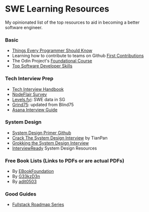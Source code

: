 # SWE Learning Resources

My opinionated list of the top resources to aid in becoming a better software engineer.

### Basic

- [Things Every Programmer Should Know](https://github.com/mtdvio/every-programmer-should-know)
- Learning how to contribute to teams on Github [First Contributions](https://github.com/firstcontributions/first-contributions)
- The Odin Project's [Foundational Course](https://www.theodinproject.com/paths/foundations/courses/foundations)
- [Top Software Developer Skills](https://www.scaler.com/blog/software-developer-skills/)

### Tech Interview Prep

- [Tech Interview Handbook](https://www.techinterviewhandbook.org/)
- [NodeFlair Survey](https://singaporeglobalnetwork.gov.sg/wp-content/uploads/2022/02/Tech-Talent-Compensation-Report-NodeFlair-Quest-Ventures.pdf)
- [Levels.fyi](https://www.levels.fyi/Salaries/Software-Engineer/Singapore/): SWE data in SG
- [Grind75](https://www.techinterviewhandbook.org/grind75): updated from Blind75
- [Asana Interview Guide](https://docs.google.com/document/d/1wVUna6BgzBm8l8iMgrbcKAToSNAUe2c6o65D8kR5i8U/edit#)

### System Design

- [System Design Primer Github](https://github.com/donnemartin/system-design-primer)
- [Crack The System Design Interview](https://tianpan.co/notes/2016-02-13-crack-the-system-design-interview) by TianPan
- [Grokking the System Design Interview](https://akshay-iyangar.github.io/system-design/)
- [InterviewReady](https://github.com/InterviewReady/system-design-resources) System Design Resources

### Free Book Lists (Links to PDFs or are actual PDFs)

- By [EBookFoundation](https://github.com/EbookFoundation/free-programming-books)
- By [G33kzD3n](https://github.com/G33kzD3n/Catalogue)
- By [adit0503](https://github.com/adit0503/Reading_Books)

### Good Guides

- [Fullstack Roadmap Series](https://github.com/zachgoll/fullstack-roadmap-series)
